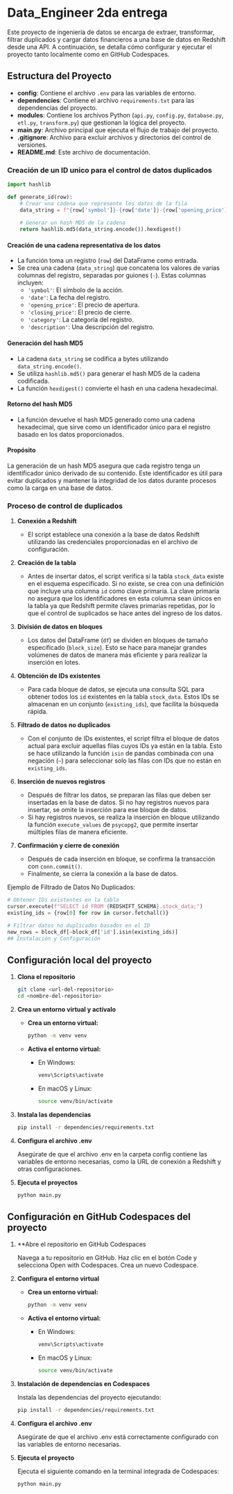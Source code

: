 # Data_Engineer 2da entrega

Este proyecto de ingeniería de datos se encarga de extraer, transformar, filtrar duplicados y cargar datos financieros a una base de datos en Redshift desde una API. A continuación, se detalla cómo configurar y ejecutar el proyecto tanto localmente como en GitHub Codespaces.

## Estructura del Proyecto

- **config**: Contiene el archivo `.env` para las variables de entorno.
- **dependencies**: Contiene el archivo `requirements.txt` para las dependencias del proyecto.
- **modules**: Contiene los archivos Python (`api.py`, `config.py`, `database.py`, `etl.py`, `transform.py`) que gestionan la lógica del proyecto.
- **main.py**: Archivo principal que ejecuta el flujo de trabajo del proyecto.
- **.gitignore**: Archivo para excluir archivos y directorios del control de versiones.
- **README.md**: Este archivo de documentación.

### Creación de un ID unico para el control de datos duplicados

  ```python
  import hashlib

  def generate_id(row):
      # Crear una cadena que represente los datos de la fila
      data_string = f"{row['symbol']}-{row['date']}-{row['opening_price']}-{row['closing_price']}-{row['category']}-{row['description']}"
      
      # Generar un hash MD5 de la cadena
      return hashlib.md5(data_string.encode()).hexdigest()
  ```

#### Creación de una cadena representativa de los datos

- La función toma un registro (`row`) del DataFrame como entrada.
- Se crea una cadena (`data_string`) que concatena los valores de varias columnas del registro, separadas por guiones (`-`). Estas columnas incluyen:
  - `'symbol'`: El símbolo de la acción.
  - `'date'`: La fecha del registro.
  - `'opening_price'`: El precio de apertura.
  - `'closing_price'`: El precio de cierre.
  - `'category'`: La categoría del registro.
  - `'description'`: Una descripción del registro.

#### Generación del hash MD5

- La cadena `data_string` se codifica a bytes utilizando `data_string.encode()`.
- Se utiliza `hashlib.md5()` para generar el hash MD5 de la cadena codificada.
- La función `hexdigest()` convierte el hash en una cadena hexadecimal.

#### Retorno del hash MD5

- La función devuelve el hash MD5 generado como una cadena hexadecimal, que sirve como un identificador único para el registro basado en los datos proporcionados.

#### Propósito

La generación de un hash MD5 asegura que cada registro tenga un identificador único derivado de su contenido. Este identificador es útil para evitar duplicados y mantener la integridad de los datos durante procesos como la carga en una base de datos.

### Proceso de control de duplicados

1. **Conexión a Redshift**
   - El script establece una conexión a la base de datos Redshift utilizando las credenciales proporcionadas en el archivo de configuración.

2. **Creación de la tabla**
   - Antes de insertar datos, el script verifica si la tabla `stock_data` existe en el esquema especificado. Si no existe, se crea con una definición que incluye una columna `id` como clave primaria. La clave primaria no asegura que los identificadores en esta columna sean únicos en la tabla ya que Redshift permite claves primarias repetidas, por lo que el control de suplicados se hace antes del ingreso de los datos.

3. **División de datos en bloques**
   - Los datos del DataFrame (`df`) se dividen en bloques de tamaño especificado (`block_size`). Esto se hace para manejar grandes volúmenes de datos de manera más eficiente y para realizar la inserción en lotes.

4. **Obtención de IDs existentes**
   - Para cada bloque de datos, se ejecuta una consulta SQL para obtener todos los `id` existentes en la tabla `stock_data`. Estos IDs se almacenan en un conjunto (`existing_ids`), que facilita la búsqueda rápida.

5. **Filtrado de datos no duplicados**
   - Con el conjunto de IDs existentes, el script filtra el bloque de datos actual para excluir aquellas filas cuyos IDs ya están en la tabla. Esto se hace utilizando la función `isin` de pandas combinada con una negación (`~`) para seleccionar solo las filas con IDs que no están en `existing_ids`.

6. **Inserción de nuevos registros**
   - Después de filtrar los datos, se preparan las filas que deben ser insertadas en la base de datos. Si no hay registros nuevos para insertar, se omite la inserción para ese bloque de datos.
   - Si hay registros nuevos, se realiza la inserción en bloque utilizando la función `execute_values` de `psycopg2`, que permite insertar múltiples filas de manera eficiente.

7. **Confirmación y cierre de conexión**
   - Después de cada inserción en bloque, se confirma la transacción con `conn.commit()`.
   - Finalmente, se cierra la conexión a la base de datos.

Ejemplo de Filtrado de Datos No Duplicados:

```python
# Obtener IDs existentes en la tabla
cursor.execute(f"SELECT id FROM {REDSHIFT_SCHEMA}.stock_data;")
existing_ids = {row[0] for row in cursor.fetchall()}

# Filtrar datos no duplicados basados en el ID
new_rows = block_df[~block_df['id'].isin(existing_ids)]
## Instalación y Configuración
```

## Configuración local del proyecto

1. **Clona el repositorio**

   ```bash
   git clone <url-del-repositorio>
   cd <nombre-del-repositorio>
   ```

2. **Crea un entorno virtual y actívalo**

   - **Crea un entorno virtual:**

     ```bash
     python -m venv venv
     ```

   - **Activa el entorno virtual:**

     - En Windows:

       ```bash
       venv\Scripts\activate
       ```

     - En macOS y Linux:

       ```bash
       source venv/bin/activate
       ```

3. **Instala las dependencias**

    ```bash
    pip install -r dependencies/requirements.txt
    ```

4. **Configura el archivo .env**

    Asegúrate de que el archivo .env en la carpeta config contiene las variables de entorno necesarias, como la URL de conexión a Redshift y otras configuraciones.

5. **Ejecuta el proyectos**

    ```bash
    python main.py
    ```

## Configuración en GitHub Codespaces del proyecto

1. **Abre el repositorio en GitHub Codespaces

    Navega a tu repositorio en GitHub.
    Haz clic en el botón Code y selecciona Open with Codespaces.
    Crea un nuevo Codespace.

2. **Configura el entorno virtual**

   - **Crea un entorno virtual:**

     ```bash
     python -m venv venv
     ```

   - **Activa el entorno virtual:**

     - En Windows:

       ```bash
       venv\Scripts\activate
       ```

     - En macOS y Linux:

       ```bash
       source venv/bin/activate
       ```

3. **Instalación de dependencias en Codespaces**

    Instala las dependencias del proyecto ejecutando:

    ```bash
    pip install -r dependencies/requirements.txt
    ```

4. **Configura el archivo .env**

    Asegúrate de que el archivo .env está correctamente configurado con las variables de entorno necesarias.

5. **Ejecuta el proyecto**

    Ejecuta el siguiente comando en la terminal integrada de Codespaces:

    ```bash
    python main.py
    ```